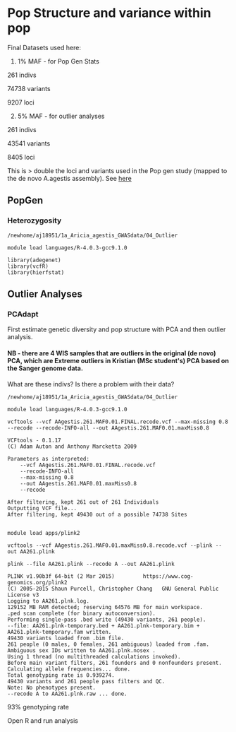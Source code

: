 # Pop Structure and variance within pop

Final Datasets used here: 

1. 1% MAF - for Pop Gen Stats

261 indivs

74738 variants

9207 loci

2. 5% MAF - for outlier analyses

261 indivs

43541 variants

8405 loci

This is > double the loci and variants used in the Pop gen study (mapped to the de novo A.agestis assembly). See [here](https://github.com/alexjvr1/AriciaAgestis_PopGenMS/blob/master/3.GeneticDiversity%26Structure.md) 

## PopGen 

### Heterozygosity

```
/newhome/aj18951/1a_Aricia_agestis_GWASdata/04_Outlier

module load languages/R-4.0.3-gcc9.1.0

library(adegenet)
library(vcfR)
library(hierfstat)
```





## Outlier Analyses

### PCAdapt

First estimate genetic diversity and pop structure with PCA and then outlier analysis. 

#### NB - there are 4 WIS samples that are outliers in the original (de novo) PCA, which are Extreme outliers in Kristian (MSc student's) PCA based on the Sanger genome data. 

What are these indivs? Is there a problem with their data? 

```
/newhome/aj18951/1a_Aricia_agestis_GWASdata/04_Outlier

module load languages/R-4.0.3-gcc9.1.0

vcftools --vcf AAgestis.261.MAF0.01.FINAL.recode.vcf --max-missing 0.8 --recode --recode-INFO-all --out AAgestis.261.MAF0.01.maxMiss0.8 

VCFtools - 0.1.17
(C) Adam Auton and Anthony Marcketta 2009

Parameters as interpreted:
	--vcf AAgestis.261.MAF0.01.FINAL.recode.vcf
	--recode-INFO-all
	--max-missing 0.8
	--out AAgestis.261.MAF0.01.maxMiss0.8
	--recode

After filtering, kept 261 out of 261 Individuals
Outputting VCF file...
After filtering, kept 49430 out of a possible 74738 Sites


module load apps/plink2

vcftools --vcf AAgestis.261.MAF0.01.maxMiss0.8.recode.vcf --plink --out AA261.plink

plink --file AA261.plink --recode A --out AA261.plink

PLINK v1.90b3f 64-bit (2 Mar 2015)         https://www.cog-genomics.org/plink2
(C) 2005-2015 Shaun Purcell, Christopher Chang   GNU General Public License v3
Logging to AA261.plnk.log.
129152 MB RAM detected; reserving 64576 MB for main workspace.
.ped scan complete (for binary autoconversion).
Performing single-pass .bed write (49430 variants, 261 people).
--file: AA261.plnk-temporary.bed + AA261.plnk-temporary.bim +
AA261.plnk-temporary.fam written.
49430 variants loaded from .bim file.
261 people (0 males, 0 females, 261 ambiguous) loaded from .fam.
Ambiguous sex IDs written to AA261.plnk.nosex .
Using 1 thread (no multithreaded calculations invoked).
Before main variant filters, 261 founders and 0 nonfounders present.
Calculating allele frequencies... done.
Total genotyping rate is 0.939274.
49430 variants and 261 people pass filters and QC.
Note: No phenotypes present.
--recode A to AA261.plnk.raw ... done.
```

93% genotyping rate

Open R and run analysis
```


```







